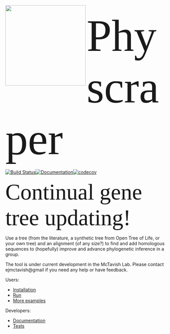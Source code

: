 <img align="left" width="250" src="https://cdn.rawgit.com/snacktavish/physcraper/main/docs/physcraper.svg">

<span style="font-family:Papyrus; font-size:10em;">Physcraper</span>

[![Build Status](https://travis-ci.org/McTavishLab/physcraper.svg?branch=main)](https://travis-ci.org/McTavishLab/physcraper)[![Documentation](https://readthedocs.org/projects/physcraper/badge/?version=latest&style=flat)](https://physcraper.readthedocs.io/en/latest/)[![codecov](https://codecov.io/gh/McTavishLab/physcraper/branch/main/graph/badge.svg)](https://codecov.io/gh/McTavishLab/physcraper)


<p></p>

<p></p>

<span style="font-family:Papyrus; font-size:5em;">Continual gene tree updating!</span>

Use a tree (from the literature, a synthetic tree from Open Tree of Life, or your own tree) and an alignment (of any size?) to find and add homologous sequences to (hopefully) improve and advance phylogenetic inference in a group.


The tool is under current development in the McTavish Lab.
Please contact ejmctavish@gmail if you need any help or have feedback.

Users:

  - [Installation](mds/INSTALL.md)
  - [Run](mds/running.md)
  - [More examples](mds/examples.md)

Developers:

  - [Documentation](https://physcraper.readthedocs.io/en/latest/)
  - [Tests](mds/testing.md)
